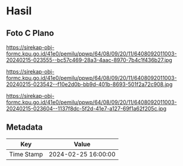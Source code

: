 # Hasil

## Foto C Plano

https://sirekap-obj-formc.kpu.go.id/41e0/pemilu/ppwp/64/08/09/20/11/6408092011003-20240215-023555--bc57c469-28a3-4aac-8970-7b4c1f436b27.jpg

https://sirekap-obj-formc.kpu.go.id/41e0/pemilu/ppwp/64/08/09/20/11/6408092011003-20240215-023542--f10e2d0b-bb9d-401b-8693-501f2a72c908.jpg

https://sirekap-obj-formc.kpu.go.id/41e0/pemilu/ppwp/64/08/09/20/11/6408092011003-20240215-023604--1137f8dc-5f2d-41e7-a127-69f1a62f205c.jpg


## Metadata

| Key        | Value               |
| ---------- | ------------------- |
| Time Stamp | 2024-02-25 16:00:00 |



